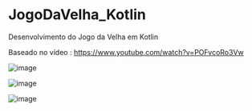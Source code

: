 # JogoDaVelha_Kotlin

Desenvolvimento do Jogo da Velha em Kotlin

Baseado no vídeo : https://www.youtube.com/watch?v=POFvcoRo3Vw

![image](https://user-images.githubusercontent.com/93166787/186513579-216dce2c-0219-4df3-8d29-314bb7713052.png)

![image](https://user-images.githubusercontent.com/93166787/186513631-c197a693-ecdf-4de9-bfe3-61bb38c6d316.png)

![image](https://user-images.githubusercontent.com/93166787/186513730-f08729e7-13dd-4f11-af0a-0b47470b0612.png)
